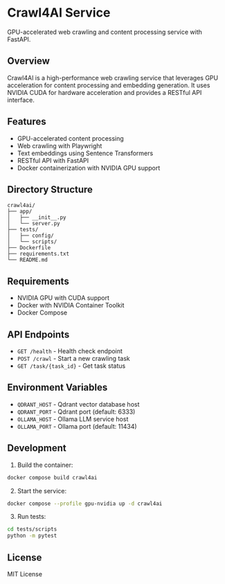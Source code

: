 # Crawl4AI Service

GPU-accelerated web crawling and content processing service with FastAPI.

## Overview

Crawl4AI is a high-performance web crawling service that leverages GPU acceleration for content processing and embedding generation. It uses NVIDIA CUDA for hardware acceleration and provides a RESTful API interface.

## Features

- GPU-accelerated content processing
- Web crawling with Playwright
- Text embeddings using Sentence Transformers
- RESTful API with FastAPI
- Docker containerization with NVIDIA GPU support

## Directory Structure

```
crawl4ai/
├── app/
│   ├── __init__.py
│   └── server.py
├── tests/
│   ├── config/
│   └── scripts/
├── Dockerfile
├── requirements.txt
└── README.md
```

## Requirements

- NVIDIA GPU with CUDA support
- Docker with NVIDIA Container Toolkit
- Docker Compose

## API Endpoints

- `GET /health` - Health check endpoint
- `POST /crawl` - Start a new crawling task
- `GET /task/{task_id}` - Get task status

## Environment Variables

- `QDRANT_HOST` - Qdrant vector database host
- `QDRANT_PORT` - Qdrant port (default: 6333)
- `OLLAMA_HOST` - Ollama LLM service host
- `OLLAMA_PORT` - Ollama port (default: 11434)

## Development

1. Build the container:
```bash
docker compose build crawl4ai
```

2. Start the service:
```bash
docker compose --profile gpu-nvidia up -d crawl4ai
```

3. Run tests:
```bash
cd tests/scripts
python -m pytest
```

## License

MIT License 